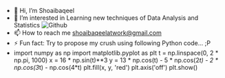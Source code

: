 - 👋 Hi, I’m Shoaibaqeel
- 👀 I’m interested in Learning new techniques of Data Analysis and Statistics
![Github](https://github.com/user-attachments/assets/41ab5e70-22b0-41e2-8ed7-9ee60b9df9ba)
- 📫 How to reach me shoaibaqeelatwork@gmail.com  
- ⚡ Fun fact: Try to propose my crush using following Python code... ;P
- import numpy as np
  import matplotlib.pyplot as plt
  t = np.linspace(0, 2 * np.pi, 1000)
  x = 16 * np.sin(t)**3
  y = 13 * np.cos(t) - 5 * np.cos(2*t) - 2 * np.cos(3*t) - np.cos(4*t)
  plt.fill(x, y, 'red')
  plt.axis('off')
  plt.show()

<!---
Shoaibaqeel/Shoaibaqeel is a ✨ special ✨ repository because its `README.md` (this file) appears on your GitHub profile.
You can click the Preview link to take a look at your changes.
--->
